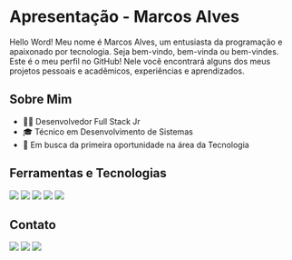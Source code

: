 # Apresentação - Marcos Alves 

Hello Word! Meu nome é Marcos Alves, um entusiasta da programação e apaixonado por tecnologia. Seja bem-vindo, bem-vinda ou bem-vindes. Este é o meu perfil no GitHub! Nele você encontrará alguns dos meus projetos pessoais e acadêmicos, experiências e aprendizados.

## Sobre Mim

- 👨‍💻 Desenvolvedor Full Stack Jr
- 🎓 Técnico em Desenvolvimento de Sistemas
- 💼 Em busca da primeira oportunidade na área da Tecnologia

## Ferramentas e Tecnologias

<img src="https://cdn.jsdelivr.net/gh/devicons/devicon/icons/html5/html5-original-wordmark.svg" />
<img src="https://cdn.jsdelivr.net/gh/devicons/devicon/icons/css3/css3-original-wordmark.svg" />       
<img src="https://cdn.jsdelivr.net/gh/devicons/devicon/icons/javascript/javascript-original.svg" />
<img src="https://cdn.jsdelivr.net/gh/devicons/devicon/icons/react/react-original-wordmark.svg" />
<img src="https://cdn.jsdelivr.net/gh/devicons/devicon/icons/php/php-original.svg" />

## Contato

<div>
<a href="https://www.instagram.com/marcos.alvves" target="_blank"><img src="https://img.shields.io/badge/-Instagram-%23E4405F?style=for-the-badge&logo=instagram&logoColor=white" target="_blank"></a>
<a href="https://www.linkedin.com/in/marcosalvs" target="_blank"><img src="https://img.shields.io/badge/-LinkedIn-%230077B5?style=for-the-badge&logo=linkedin&logoColor=white" target="_blank"></a> 
<a href = "mailto:marcos.alves05@outlook.com"><img src="https://img.shields.io/badge/Gmail-D14836?style=for-the-badge&logo=gmail&logoColor=white" target="_blank"></a>
  
</div>
